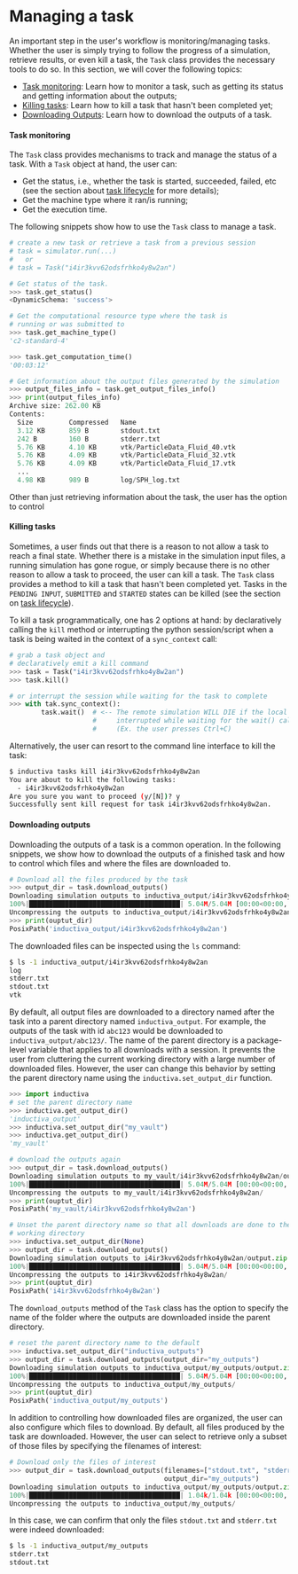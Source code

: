 # Managing a task

An important step in the user's workflow is monitoring/managing tasks. Whether
the user is simply trying to follow the progress of a simulation, retrieve results,
or even kill a task, the `Task` class provides the necessary tools to do so.
In this section, we will cover the following topics:

 * [Task monitoring](#task-monitoring): Learn how to monitor a task, such as
   getting its status and getting information about the outputs;
 * [Killing tasks](#killing-tasks): Learn how to kill a task that hasn't
   been completed yet;
 * [Downloading Outputs](#downloading-outputs): Learn how to download the
   outputs of a task.

#### Task monitoring

The `Task` class provides mechanisms to track and manage the status of a task.
With a `Task` object at hand, the user can:
 * Get the status, i.e., whether the task is started, succeeded, failed, etc
 (see the section about [task lifecycle](../introduction/tasks#task-lifecycle)
 for more details);
 * Get the machine type where it ran/is running;
 * Get the execution time.

The following snippets show how to use the `Task` class to manage a task.

```python
# create a new task or retrieve a task from a previous session
# task = simulator.run(...)
#   or 
# task = Task("i4ir3kvv62odsfrhko4y8w2an")

# Get status of the task.
>>> task.get_status()
<DynamicSchema: 'success'>

# Get the computational resource type where the task is
# running or was submitted to
>>> task.get_machine_type()
'c2-standard-4'

>>> task.get_computation_time()
'00:03:12'

# Get information about the output files generated by the simulation
>>> output_files_info = task.get_output_files_info()
>>> print(output_files_info)
Archive size: 262.00 KB
Contents:
  Size         Compressed   Name
  3.12 KB      859 B        stdout.txt
  242 B        160 B        stderr.txt
  5.76 KB      4.10 KB      vtk/ParticleData_Fluid_40.vtk
  5.76 KB      4.09 KB      vtk/ParticleData_Fluid_32.vtk
  5.76 KB      4.09 KB      vtk/ParticleData_Fluid_17.vtk
  ...
  4.98 KB      989 B        log/SPH_log.txt

```

Other than just retrieving information about the task, the user has the option
to control 


#### Killing tasks

Sometimes, a user finds out that there is a reason to not allow a task to reach
a final state. Whether there is a mistake in the simulation input files, a
running simulation has gone rogue, or simply because there is no other reason
to allow a task to proceed, the user can kill a task. The `Task` class provides
a method to kill a task that hasn't been completed yet. Tasks in the
`PENDING INPUT`, `SUBMITTED` and `STARTED` states can be killed (see the section
on [task lifecycle](../introduction/tasks#task-lifecycle)).

To kill a task programmatically, one has 2 options at hand: by declaratively
calling the `kill` method or interrupting the python session/script
when a task is being waited in the context of a `sync_context` call:

```python
# grab a task object and
# declaratively emit a kill command
>>> task = Task("i4ir3kvv62odsfrhko4y8w2an")
>>> task.kill()

# or interrupt the session while waiting for the task to complete
>>> with tak.sync_context():
        task.wait()  # <-- The remote simulation WILL DIE if the local session is
                     #     interrupted while waiting for the wait() call to return
                     #     (Ex. the user presses Ctrl+C)

```

Alternatively, the user can resort to the command line interface to kill the task:

```bash
$ inductiva tasks kill i4ir3kvv62odsfrhko4y8w2an
You are about to kill the following tasks:
  - i4ir3kvv62odsfrhko4y8w2an
Are you sure you want to proceed (y/[N])? y
Successfully sent kill request for task i4ir3kvv62odsfrhko4y8w2an.
```

#### Downloading outputs

Downloading the outputs of a task is a common operation. In the following
snippets, we show how to download the outputs of a finished task and how to
control which files and where the files are downloaded to.

```python
# Download all the files produced by the task
>>> output_dir = task.download_outputs()
Downloading simulation outputs to inductiva_output/i4ir3kvv62odsfrhko4y8w2an/output.zip.
100%|██████████████████████████████████████| 5.04M/5.04M [00:00<00:00, 13.3MB/s]
Uncompressing the outputs to inductiva_output/i4ir3kvv62odsfrhko4y8w2an/
>>> print(ouptut_dir)
PosixPath('inductiva_output/i4ir3kvv62odsfrhko4y8w2an')
```

The downloaded files can be inspected using the `ls` command:

```bash
$ ls -1 inductiva_output/i4ir3kvv62odsfrhko4y8w2an
log
stderr.txt
stdout.txt
vtk
```

By default, all output files are downloaded to a directory named after the task
into a parent directory named `inductiva_output`. For example, the outputs
of the task with id `abc123` would be downloaded to `inductiva_output/abc123/`.
The name of the parent directory is a package-level variable that applies to all
downloads with a session. It prevents the user from cluttering the current
working directory with a large number of downloaded files. However, the user can
change this behavior by setting the parent directory name using the
`inductiva.set_output_dir` function.

```python
>>> import inductiva
# set the parent directory name
>>> inductiva.get_output_dir()
'inductiva_output'
>>> inductiva.set_output_dir("my_vault")
>>> inductiva.get_output_dir()
'my_vault'

# download the outputs again
>>> output_dir = task.download_outputs()
Downloading simulation outputs to my_vault/i4ir3kvv62odsfrhko4y8w2an/output.zip.
100%|██████████████████████████████████████| 5.04M/5.04M [00:00<00:00, 13.3MB/s]
Uncompressing the outputs to my_vault/i4ir3kvv62odsfrhko4y8w2an/
>>> print(ouptut_dir)
PosixPath('my_vault/i4ir3kvv62odsfrhko4y8w2an')

# Unset the parent directory name so that all downloads are done to the current
# working directory
>>> inductiva.set_output_dir(None)
>>> output_dir = task.download_outputs()
Downloading simulation outputs to i4ir3kvv62odsfrhko4y8w2an/output.zip.
100%|██████████████████████████████████████| 5.04M/5.04M [00:00<00:00, 13.3MB/s]
Uncompressing the outputs to i4ir3kvv62odsfrhko4y8w2an/
>>> print(ouptut_dir)
PosixPath('i4ir3kvv62odsfrhko4y8w2an')
```

The `download_outputs` method of the `Task` class has the option to specify the
name of the folder where the outputs are downloaded inside the parent directory.

```python
# reset the parent directory name to the default
>>> inductiva.set_output_dir("inductiva_outputs")
>>> output_dir = task.download_outputs(output_dir="my_outputs")
Downloading simulation outputs to inductiva_output/my_outputs/output.zip.
100%|██████████████████████████████████████| 5.04M/5.04M [00:00<00:00, 13.3MB/s]
Uncompressing the outputs to inductiva_output/my_outputs/
>>> print(ouptut_dir)
PosixPath('inductiva_output/my_outputs')
```

In addition to controlling how downloaded files are organized, the user can also
configure which files to download. By default, all files produced by the task are
downloaded. However, the user can select to retrieve only a subset of those files
by specifying the filenames of interest:

```python
# Download only the files of interest
>>> output_dir = task.download_outputs(filenames=["stdout.txt", "stderr.txt"]
                                       output_dir="my_outputs")
Downloading simulation outputs to inductiva_output/my_outputs/output.zip.
100%|██████████████████████████████████████| 1.04k/1.04k [00:00<00:00, 671kB/s]
Uncompressing the outputs to inductiva_output/my_outputs/
```
In this case, we can confirm that only the files `stdout.txt` and `stderr.txt`
were indeed downloaded:

```bash
$ ls -1 inductiva_output/my_outputs
stderr.txt
stdout.txt
```
